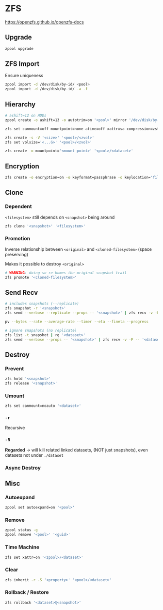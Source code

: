 # ZFS

https://openzfs.github.io/openzfs-docs

## Upgrade

```bash
zpool upgrade
```

## ZFS Import

Ensure uniqueness

```bash
zpool import -d /dev/disk/by-id/ <pool>
zpool import -d /dev/disk/by-id/ -a -f
```

## Hierarchy

```bash
# ashift=12 on HDDs
zpool create -o ashift=13 -o autotrim=on '<pool>' mirror '/dev/disk/by-id/...'
```

```bash
zfs set canmount=off mountpoint=none atime=off xattr=sa compression=zstd dnodesize=auto '<pool>'
```

```bash
zfs create -s -V '<size>' '<pool>/<zvol>'
zfs set volsize='<...G>' '<pool>/<zvol>'
```

```bash
zfs create -o mountpoint='<mount point>' '<pool>/<dataset>'
```

## Encryption

```bash
zfs create -o encryption=on -o keyformat=passphrase -o keylocation='file:///var/lib/local/zfs/...' '<pool>/<dataset>'
```

## Clone

### Dependent

`<filesystem>` still depends on `<snapshot>` being around

```bash
zfs clone '<snapshot>' '<filesystem>'
```

### Promotion

Inverse relationship between `<original>` and `<cloned-filesystem>` (space preserving)

Makes it possible to destroy `<original>`

```bash
# WARNING: doing so re-homes the original snapshot trail
zfs promote '<cloned-filesystem>'
```

## Send Recv

```bash
# includes snapshots (--replicate)
zfs snapshot -r '<snapshot>'
zfs send --verbose --replicate --props -- '<snapshot>' | zfs recv -v -F -- '<dataset>'
```

```bash
pv --bytes --rate --average-rate --timer --eta --fineta --progress
```

```bash
# ignore snapshots (no replicate)
zfs list -t snapshot | rg '<dataset>'
zfs send --verbose --props -- '<snapshot>' | zfs recv -v -F -- '<dataset>'
```

## Destroy

### Prevent

```bash
zfs hold '<snapshot>'
zfs release '<snapshot>'
```

### Umount

```bash
zfs set canmount=noauto '<dataset>'
```

### `-r`

Recursive

### `-R`

**Regarded** -> will kill related linked datasets, (NOT just snapshots), even datasets not under `./dataset`

### Async Destroy

## Misc

### Autoexpand

```bash
zpool set autoexpand=on '<pool>'
```

### Remove

```bash
zpool status -g
zpool remove '<pool>' '<guid>'
```

### Time Machine

```bash
zfs set xattr=on '<zpool>/<dataset>'
```

### Clear

```bash
zfs inherit -r -S '<property>' '<pool>/<dataset>'
```

### Rollback / Restore

```bash
zfs rollback '<dataset>@<snapshot>'
```
